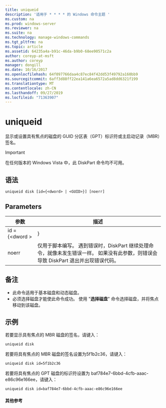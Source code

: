 ```yaml
---
title: uniqueid
description: '适用于 * * * * 的 Windows 命令主题 '
ms.custom: na
ms.prod: windows-server
ms.reviewer: na
ms.suite: na
ms.technology: manage-windows-commands
ms.tgt_pltfrm: na
ms.topic: article
ms.assetid: 64235a4a-b91c-46da-b9b0-68ee90571c2a
author: coreyp-at-msft
ms.author: coreyp
manager: dongill
ms.date: 10/16/2017
ms.openlocfilehash: 64f097766daa4c87ec84f42dd53f49792a160bb9
ms.sourcegitcommit: 6aff3d88ff22ea141a6ea6572a5ad8dd6321f199
ms.translationtype: MT
ms.contentlocale: zh-CN
ms.lasthandoff: 09/27/2019
ms.locfileid: "71363907"
---
```

# <a name="uniqueid"></a>uniqueid



显示或设置具有焦点的磁盘的 GUID 分区表（GPT）标识符或主启动记录（MBR）签名。

> [!IMPORTANT]
> 在任何版本的 Windows Vista 中，此 DiskPart 命令均不可用。

## <a name="syntax"></a>语法

```
uniqueid disk [id={<dword> | <GUID>}] [noerr]
```

## <a name="parameters"></a>Parameters

|  参数   |                                                                                             描述                                                                                              |
|--------------|------------------------------------------------------------------------------------------------------------------------------------------------------------------------------------------------------|
| id = {\<dword > |                                                                                               <GUID>}                                                                                                |
|    noerr     | 仅用于脚本编写。 遇到错误时，DiskPart 继续处理命令，就像未发生错误一样。 如果没有此参数，则错误会导致 DiskPart 退出并出现错误代码。 |

## <a name="remarks"></a>备注

-   此命令适用于基本磁盘和动态磁盘。
-   必须选择磁盘才能使此命令成功。 使用 "**选择磁盘**" 命令选择磁盘，并将焦点移动到该磁盘。

## <a name="BKMK_examples"></a>示例

若要显示具有焦点的 MBR 磁盘的签名，请键入：
```
uniqueid disk
```
若要将具有焦点的 MBR 磁盘的签名设置为5f1b2c36，请键入：
```
uniqueid disk id=5f1b2c36
```
若要将具有焦点的 GPT 磁盘的标识符设置为 baf784e7-6bbd-4cfb-aaac-e86c96e166ee，请键入：
```
uniqueid disk id=baf784e7-6bbd-4cfb-aaac-e86c96e166ee
```

#### <a name="additional-references"></a>其他参考

